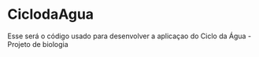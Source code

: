 # CiclodaAgua
Esse será o código usado para desenvolver a aplicaçao do Ciclo da Água - Projeto de biologia
